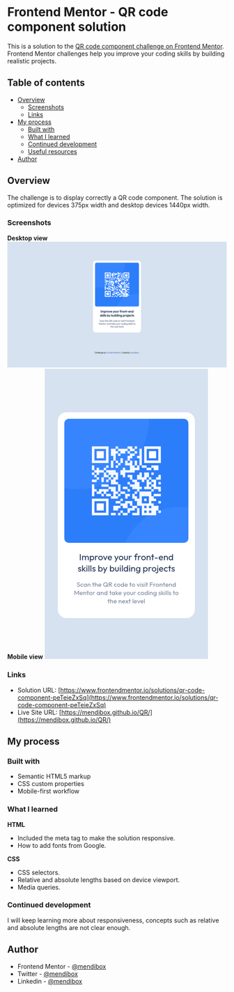 # Frontend Mentor - QR code component solution

This is a solution to the [QR code component challenge on Frontend Mentor](https://www.frontendmentor.io/challenges/qr-code-component-iux_sIO_H). Frontend Mentor challenges help you improve your coding skills by building realistic projects. 

## Table of contents

- [Overview](#overview)
  - [Screenshots](#screenshots)
  - [Links](#links)
- [My process](#my-process)
  - [Built with](#built-with)
  - [What I learned](#what-i-learned)
  - [Continued development](#continued-development)
  - [Useful resources](#useful-resources)
- [Author](#author)

## Overview

The challenge is to display correctly a QR code component. The solution is optimized for devices 375px width and desktop devices 1440px width.

### Screenshots
**Desktop view**
![](./images/Desktop.png)
**Mobile view**
![](./images/Mobile.png)

### Links

- Solution URL: [https://www.frontendmentor.io/solutions/qr-code-component-peTeieZxSq](https://www.frontendmentor.io/solutions/qr-code-component-peTeieZxSq)
- Live Site URL: [https://mendibox.github.io/QR/](https://mendibox.github.io/QR/)

## My process

### Built with

- Semantic HTML5 markup
- CSS custom properties
- Mobile-first workflow

### What I learned

**HTML**

- Included the meta tag to make the solution responsive.
- How to add fonts from Google.

**CSS**

- CSS selectors.
- Relative and absolute lengths based on device viewport.
- Media queries.

### Continued development

I will keep learning more about responsiveness, concepts such as relative and absolute lengths are not clear enough.

## Author

- Frontend Mentor - [@mendibox](https://www.frontendmentor.io/profile/mendibox)
- Twitter - [@mendibox](https://www.twitter.com/mendibox)
- Linkedin - [@mendibox](https://www.linkedin.com/in/mendibox/)
